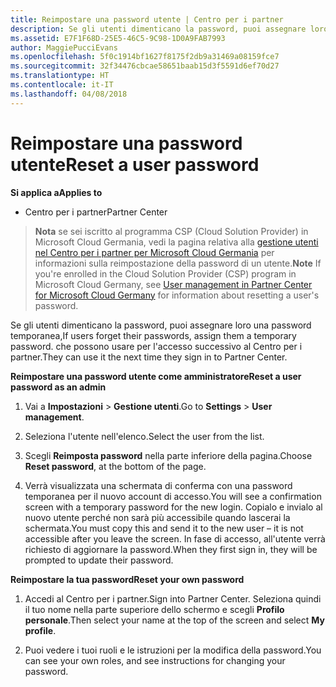 ```yaml
---
title: Reimpostare una password utente | Centro per i partner
description: Se gli utenti dimenticano la password, puoi assegnare loro una nuova password temporanea, che possono usare per l'accesso successivo al Centro per i partner.
ms.assetid: E7F1F68D-25E5-46C5-9C98-1D0A9FAB7993
author: MaggiePucciEvans
ms.openlocfilehash: 5f0c1914bf1627f8175f2db9a31469a08159fce7
ms.sourcegitcommit: 32f34476cbcae58651baab15d3f5591d6ef70d27
ms.translationtype: HT
ms.contentlocale: it-IT
ms.lasthandoff: 04/08/2018
---
```

# <a name="reset-a-user-password"></a><span data-ttu-id="cfa17-104">Reimpostare una password utente</span><span class="sxs-lookup"><span data-stu-id="cfa17-104">Reset a user password</span></span>

**<span data-ttu-id="cfa17-105">Si applica a</span><span class="sxs-lookup"><span data-stu-id="cfa17-105">Applies to</span></span>**

-  <span data-ttu-id="cfa17-106">Centro per i partner</span><span class="sxs-lookup"><span data-stu-id="cfa17-106">Partner Center</span></span>
   
><span data-ttu-id="cfa17-107">**Nota** se sei iscritto al programma CSP (Cloud Solution Provider) in Microsoft Cloud Germania, vedi la pagina relativa alla [gestione utenti nel Centro per i partner per Microsoft Cloud Germania](user-management-in-partner-center-for-microsoft-cloud-germany.md) per informazioni sulla reimpostazione della password di un utente.</span><span class="sxs-lookup"><span data-stu-id="cfa17-107">**Note** If you're enrolled in the Cloud Solution Provider (CSP) program in Microsoft Cloud Germany, see [User management in Partner Center for Microsoft Cloud Germany](user-management-in-partner-center-for-microsoft-cloud-germany.md) for information about resetting a user's password.</span></span>

<span data-ttu-id="cfa17-108">Se gli utenti dimenticano la password, puoi assegnare loro una password temporanea,</span><span class="sxs-lookup"><span data-stu-id="cfa17-108">If users forget their passwords, assign them a temporary password.</span></span> <span data-ttu-id="cfa17-109">che possono usare per l'accesso successivo al Centro per i partner.</span><span class="sxs-lookup"><span data-stu-id="cfa17-109">They can use it the next time they sign in to Partner Center.</span></span>

**<span data-ttu-id="cfa17-110">Reimpostare una password utente come amministratore</span><span class="sxs-lookup"><span data-stu-id="cfa17-110">Reset a user password as an admin</span></span>**

1.  <span data-ttu-id="cfa17-111">Vai a **Impostazioni** &gt; **Gestione utenti**.</span><span class="sxs-lookup"><span data-stu-id="cfa17-111">Go to **Settings** &gt; **User management**.</span></span>
2.  <span data-ttu-id="cfa17-112">Seleziona l'utente nell'elenco.</span><span class="sxs-lookup"><span data-stu-id="cfa17-112">Select the user from the list.</span></span>

3.  <span data-ttu-id="cfa17-113">Scegli **Reimposta password** nella parte inferiore della pagina.</span><span class="sxs-lookup"><span data-stu-id="cfa17-113">Choose **Reset password**, at the bottom of the page.</span></span>

4.  <span data-ttu-id="cfa17-114">Verrà visualizzata una schermata di conferma con una password temporanea per il nuovo account di accesso.</span><span class="sxs-lookup"><span data-stu-id="cfa17-114">You will see a confirmation screen with a temporary password for the new login.</span></span> <span data-ttu-id="cfa17-115">Copialo e invialo al nuovo utente perché non sarà più accessibile quando lascerai la schermata.</span><span class="sxs-lookup"><span data-stu-id="cfa17-115">You must copy this and send it to the new user – it is not accessible after you leave the screen.</span></span> <span data-ttu-id="cfa17-116">In fase di accesso, all'utente verrà richiesto di aggiornare la password.</span><span class="sxs-lookup"><span data-stu-id="cfa17-116">When they first sign in, they will be prompted to update their password.</span></span>

**<span data-ttu-id="cfa17-117">Reimpostare la tua password</span><span class="sxs-lookup"><span data-stu-id="cfa17-117">Reset your own password</span></span>**

1.  <span data-ttu-id="cfa17-118">Accedi al Centro per i partner.</span><span class="sxs-lookup"><span data-stu-id="cfa17-118">Sign into Partner Center.</span></span> <span data-ttu-id="cfa17-119">Seleziona quindi il tuo nome nella parte superiore dello schermo e scegli **Profilo personale**.</span><span class="sxs-lookup"><span data-stu-id="cfa17-119">Then select your name at the top of the screen and select **My profile**.</span></span>

2.  <span data-ttu-id="cfa17-120">Puoi vedere i tuoi ruoli e le istruzioni per la modifica della password.</span><span class="sxs-lookup"><span data-stu-id="cfa17-120">You can see your own roles, and see instructions for changing your password.</span></span>

 

 



